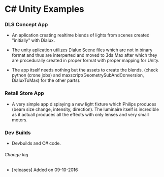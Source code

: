 # C# Unity Examples # 

### DLS Concept App ###

* An aplication creating realtime blends of lights from scenes created "initially" with Dialux. 

* The unity aplication utilizes Dialux Scene files which are not in binary format and thus are interperted 
and moved to 3ds Max after which they are procedurally created in proper format with proper mapping for Unity.

* The app itself needs nothing but the assets to create the blends. (check python (crone jobs) and 
maxscript(GeometrySubAndConversion, DialuxToMax) for the other parts).

### Retail Store App ###

* A very simple app displaying a new light fixture which Philips produces (beam size change, intensity, direction).
The luminaire itself is incredible as it actuall produces all the effects with only lenses and very small motors.

### Dev Builds ###

* Devbuilds and C# code.

###### Change log ######
* [releases] Added on 09-10-2016
